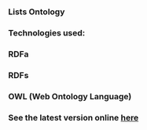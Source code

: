 
### Lists Ontology
###

### Technologies used:
###
### RDFa
### RDFs
### OWL (Web Ontology Language)

### See the latest version online [here](http://iurianu.rocks/wp-content/uploads/cdn/lists.owl)
